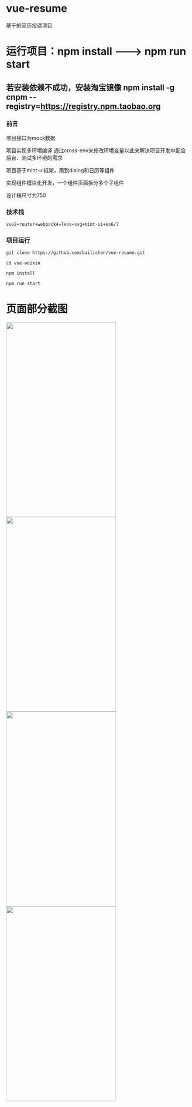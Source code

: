 # vue-resume
基于的简历投递项目
# 运行项目：npm install ---> npm run start
## 若安装依赖不成功，安装淘宝镜像   npm install -g cnpm --registry=https://registry.npm.taobao.org

### 前言

项目接口为mock数据

项目实现多环境编译 通过cross-env来修改环境变量以此来解决项目开发中配合后台、测试多环境的需求

项目基于mint-ui框架，用到dialog和日历等组件

实现组件模块化开发，一个组件页面拆分多个子组件

设计稿尺寸为750

### 技术栈

```
vue2+router+webpack4+less+svg+mint-ui+es6/7

```


### 项目运行

```
git clone https://github.com/bailichen/vue-resume.git

cd vue-weixin

npm install

npm run start

```


# 页面部分截图

<img src="https://github.com/bailichen/vue-resume/raw/master/printscreen/1.png" width="300" height="530" alt=""/><img src="https://github.com/bailichen/vue-resume/raw/master/printscreen/2.jpg" width="300" height="530" alt=""> 
<img src="https://github.com/bailichen/vue-resume/raw/master/printscreen/3.jpg" width="300" height="530" alt=""><img src="https://github.com/bailichen/vue-resume/raw/master/printscreen/4.jpg" width="300" height="530" alt=""> 

